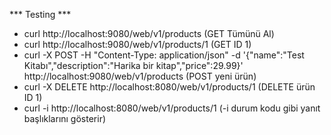 *** Testing ***
* curl http://localhost:9080/web/v1/products (GET Tümünü Al)
* curl http://localhost:9080/web/v1/products/1 (GET ID 1)
* curl -X POST -H "Content-Type: application/json" -d '{"name":"Test Kitabı","description":"Harika bir kitap","price":29.99}' http://localhost:9080/web/v1/products (POST yeni ürün)
* curl -X DELETE http://localhost:8080/web/v1/products/1 (DELETE ürün ID 1)
* curl -i http://localhost:8080/web/v1/products/1 (-i durum kodu gibi yanıt başlıklarını gösterir)
